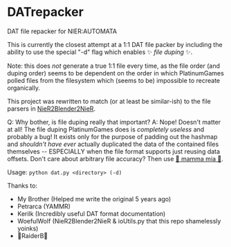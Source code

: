 # DATrepacker
DAT file repacker for NIER:AUTOMATA

This is currently the closest attempt at a 1:1 DAT file packer by including the ability to use the special "-d" flag which enables ✨ *file duping* ✨. 

Note: this does *not* generate a true 1:1 file every time, as the file order (and duping order) seems to be dependent on the order in which PlatinumGames polled files from the filesystem which (seems to be) impossible to recreate organically.

This project was rewritten to match (or at least be similar-ish) to the file parsers in [NieR2Blender2NieR](https://github.com/WoefulWolf/NieR2Blender2NieR/).

Q: Why bother, is file duping really that important?
A: Nope! Doesn't matter at all! The file duping PlatinumGames does is *completely useless* and probably a bug! It exists only for the purpose of padding out the hashmap and *shouldn't have ever* actually duplicated the data of the contained files themselves -- ESPECIALLY when the file format supports just reusing data offsets. Don't care about arbitrary file accuracy? Then use [🤌 mamma mia 🤌](https://github.com/Petrarca181/YAMMR).

Usage: `python dat.py <directory> (-d)`

Thanks to:
 - My Brother (Helped me write the original 5 years ago)
 - Petrarca (YAMMR)
 - Kerilk (Incredibly useful DAT format documentation)
 - WoefulWolf (NieR2Blender2NieR & ioUtils.py that this repo shamelessly yoinks)
 - 💖RaiderB💖

